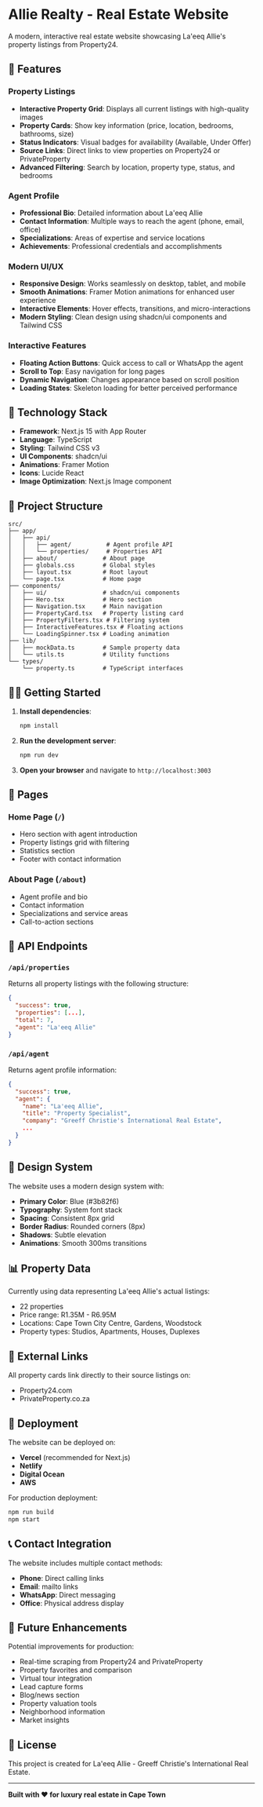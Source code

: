 # Allie Realty - Real Estate Website

A modern, interactive real estate website showcasing La'eeq Allie's property listings from Property24.

## 🏡 Features

### Property Listings
- **Interactive Property Grid**: Displays all current listings with high-quality images
- **Property Cards**: Show key information (price, location, bedrooms, bathrooms, size)
- **Status Indicators**: Visual badges for availability (Available, Under Offer)
- **Source Links**: Direct links to view properties on Property24 or PrivateProperty
- **Advanced Filtering**: Search by location, property type, status, and bedrooms

### Agent Profile
- **Professional Bio**: Detailed information about La'eeq Allie
- **Contact Information**: Multiple ways to reach the agent (phone, email, office)
- **Specializations**: Areas of expertise and service locations
- **Achievements**: Professional credentials and accomplishments

### Modern UI/UX
- **Responsive Design**: Works seamlessly on desktop, tablet, and mobile
- **Smooth Animations**: Framer Motion animations for enhanced user experience
- **Interactive Elements**: Hover effects, transitions, and micro-interactions
- **Modern Styling**: Clean design using shadcn/ui components and Tailwind CSS

### Interactive Features
- **Floating Action Buttons**: Quick access to call or WhatsApp the agent
- **Scroll to Top**: Easy navigation for long pages
- **Dynamic Navigation**: Changes appearance based on scroll position
- **Loading States**: Skeleton loading for better perceived performance

## 🚀 Technology Stack

- **Framework**: Next.js 15 with App Router
- **Language**: TypeScript
- **Styling**: Tailwind CSS v3
- **UI Components**: shadcn/ui
- **Animations**: Framer Motion
- **Icons**: Lucide React
- **Image Optimization**: Next.js Image component

## 📁 Project Structure

```
src/
├── app/
│   ├── api/
│   │   ├── agent/          # Agent profile API
│   │   └── properties/     # Properties API
│   ├── about/             # About page
│   ├── globals.css        # Global styles
│   ├── layout.tsx         # Root layout
│   └── page.tsx           # Home page
├── components/
│   ├── ui/                # shadcn/ui components
│   ├── Hero.tsx           # Hero section
│   ├── Navigation.tsx     # Main navigation
│   ├── PropertyCard.tsx   # Property listing card
│   ├── PropertyFilters.tsx # Filtering system
│   ├── InteractiveFeatures.tsx # Floating actions
│   └── LoadingSpinner.tsx # Loading animation
├── lib/
│   ├── mockData.ts        # Sample property data
│   └── utils.ts           # Utility functions
└── types/
    └── property.ts        # TypeScript interfaces
```

## 🏃‍♂️ Getting Started

1. **Install dependencies**:
   ```bash
   npm install
   ```

2. **Run the development server**:
   ```bash
   npm run dev
   ```

3. **Open your browser** and navigate to `http://localhost:3003`

## 📱 Pages

### Home Page (`/`)
- Hero section with agent introduction
- Property listings grid with filtering
- Statistics section
- Footer with contact information

### About Page (`/about`)
- Agent profile and bio
- Contact information
- Specializations and service areas
- Call-to-action sections

## 🔌 API Endpoints

### `/api/properties`
Returns all property listings with the following structure:
```json
{
  "success": true,
  "properties": [...],
  "total": 7,
  "agent": "La'eeq Allie"
}
```

### `/api/agent`
Returns agent profile information:
```json
{
  "success": true,
  "agent": {
    "name": "La'eeq Allie",
    "title": "Property Specialist",
    "company": "Greeff Christie's International Real Estate",
    ...
  }
}
```

## 🎨 Design System

The website uses a modern design system with:
- **Primary Color**: Blue (#3b82f6)
- **Typography**: System font stack
- **Spacing**: Consistent 8px grid
- **Border Radius**: Rounded corners (8px)
- **Shadows**: Subtle elevation
- **Animations**: Smooth 300ms transitions

## 📊 Property Data

Currently using data representing La'eeq Allie's actual listings:
- 22 properties
- Price range: R1.35M - R6.95M
- Locations: Cape Town City Centre, Gardens, Woodstock
- Property types: Studios, Apartments, Houses, Duplexes

## 🔗 External Links

All property cards link directly to their source listings on:
- Property24.com
- PrivateProperty.co.za

## 🚀 Deployment

The website can be deployed on:
- **Vercel** (recommended for Next.js)
- **Netlify**
- **Digital Ocean**
- **AWS**

For production deployment:
```bash
npm run build
npm start
```

## 📞 Contact Integration

The website includes multiple contact methods:
- **Phone**: Direct calling links
- **Email**: mailto links
- **WhatsApp**: Direct messaging
- **Office**: Physical address display

## 🔮 Future Enhancements

Potential improvements for production:
- Real-time scraping from Property24 and PrivateProperty
- Property favorites and comparison
- Virtual tour integration
- Lead capture forms
- Blog/news section
- Property valuation tools
- Neighborhood information
- Market insights

## 📄 License

This project is created for La'eeq Allie - Greeff Christie's International Real Estate.

---

**Built with ❤️ for luxury real estate in Cape Town**